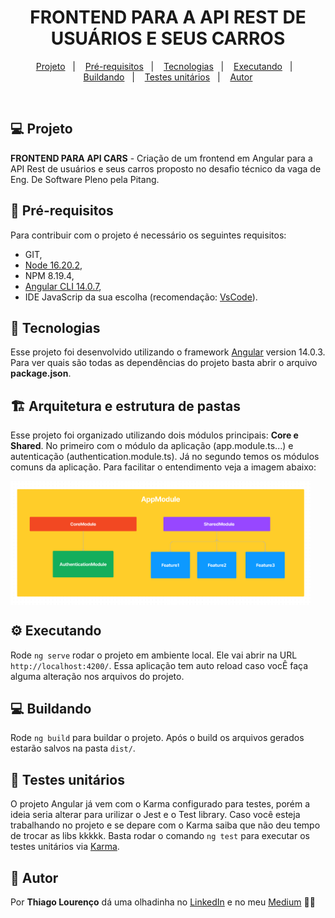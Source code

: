 <h1 align="center">
    FRONTEND PARA A API REST DE USUÁRIOS E SEUS CARROS
</h1>

<p align="center">
  <a href="#-projeto">Projeto</a>&nbsp;&nbsp;&nbsp;|&nbsp;&nbsp;&nbsp;
  <a href="#-pré-requisitos">Pré-requisitos</a>&nbsp;&nbsp;&nbsp;|&nbsp;&nbsp;&nbsp;
  <a href="#-tecnologias">Tecnologias</a>&nbsp;&nbsp;&nbsp;|&nbsp;&nbsp;&nbsp;
  <a href="#-executando">Executando</a>&nbsp;&nbsp;&nbsp;|&nbsp;&nbsp;&nbsp;
  <a href="#-buildando">Buildando</a>&nbsp;&nbsp;&nbsp;|&nbsp;&nbsp;&nbsp;
  <a href="#-testes-unitários">Testes unitários</a>&nbsp;&nbsp;&nbsp;|&nbsp;&nbsp;&nbsp;
  <a href="#-autor">Autor</a>
</p>

<br>

## 💻 Projeto

**FRONTEND PARA API CARS** - Criação de um frontend em Angular para a API Rest de usuários e seus carros proposto no desafio técnico da vaga de Eng. De Software Pleno pela Pitang.

## 📝 Pré-requisitos

Para contribuir com o projeto é necessário os seguintes requisitos:

- GIT,
- [Node 16.20.2](https://nodejs.org/en/download/current),
- NPM 8.19.4,
- [Angular CLI 14.0.7](https://angular.io/cli),
- IDE JavaScrip da sua escolha (recomendação: [VsCode](https://code.visualstudio.com/)).

## 🚀 Tecnologias

Esse projeto foi desenvolvido utilizando o framework [Angular](https://github.com/angular/angular-cli) version 14.0.3. Para ver quais são todas as dependências do projeto basta abrir o arquivo **package.json**.

## 🏗️ Arquitetura e estrutura de pastas

Esse projeto foi organizado utilizando dois módulos principais: **Core e Shared**. No primeiro com o módulo da aplicação (app.module.ts...) e autenticação (authentication.module.ts). Já no segundo temos os módulos comuns da aplicação. Para facilitar o entendimento veja a imagem abaixo:
<div style="display:flex;align-items:center;">
    <img src="/src/assets/architecture.png" title="Architecture" alt="Project architecture" width="480px" />
</div>

## ⚙️ Executando

Rode `ng serve` rodar o projeto em ambiente local. Ele vai abrir na URL `http://localhost:4200/`. Essa aplicação tem auto reload caso vocÊ faça alguma alteração nos arquivos do projeto.

## 💻 Buildando

Rode `ng build` para buildar o projeto. Após o build os arquivos gerados estarão salvos na pasta `dist/`.

## 🐞 Testes unitários

O projeto Angular já vem com o Karma configurado para testes, porém a ideia seria alterar para urilizar o Jest e o Test library. Caso você esteja trabalhando no projeto e se depare com o Karma saiba que não deu tempo de trocar as libs kkkkk. Basta rodar o comando `ng test` para executar os testes unitários via [Karma](https://karma-runner.github.io).

## 📝 Autor

Por **Thiago Lourenço** dá uma olhadinha no [LinkedIn](https://www.linkedin.com/in/thiiagolourenco) e no meu [Medium](https://thiiagolourenco.medium.com/) ✌🏽 
